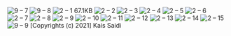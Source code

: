 ![9 – 7](https://user-images.githubusercontent.com/25367933/118423718-874d5b00-b6bd-11eb-905d-79cdfaf114a1.png)
![9 – 8](https://user-images.githubusercontent.com/25367933/118423721-89171e80-b6bd-11eb-8568-3b6b7a21382e.png)
![2 – 1](https://user-images.githubusercontent.com/25367933/118423172-53be0100-b6bc-11eb-9299-2def35e9a5ed.png)
67.1KB
![2 – 2](https://user-images.githubusercontent.com/25367933/118490735-29992d00-b716-11eb-97d2-868af7910f66.png)
![2 – 3](https://user-images.githubusercontent.com/25367933/118490738-2a31c380-b716-11eb-9cb5-6b11a75a8f26.png)
![2 – 4](https://user-images.githubusercontent.com/25367933/118490744-2b62f080-b716-11eb-885d-a9c483c45d0e.png)
![2 – 5](https://user-images.githubusercontent.com/25367933/118497507-0aea6480-b71d-11eb-84f0-091d92c028dd.png)
![2 – 6](https://user-images.githubusercontent.com/25367933/118490756-2d2cb400-b716-11eb-8b09-d7b1c96dfa50.png)
![2 – 7](https://user-images.githubusercontent.com/25367933/118490759-2e5de100-b716-11eb-8803-56236dd51fb2.png)
![2 – 8](https://user-images.githubusercontent.com/25367933/118490761-2f8f0e00-b716-11eb-9060-897cce1510a4.png)
![2 – 9](https://user-images.githubusercontent.com/25367933/118490765-3027a480-b716-11eb-8de3-293ebe20799f.png)
![2 – 10](https://user-images.githubusercontent.com/25367933/118497459-00c86600-b71d-11eb-86b9-4f723cc58a26.png)
![2 – 11](https://user-images.githubusercontent.com/25367933/118490771-31f16800-b716-11eb-811d-ff004ea7f338.png)
![2 – 12](https://user-images.githubusercontent.com/25367933/118490777-33229500-b716-11eb-9031-ed7e8eaf8182.png)
![2 – 13](https://user-images.githubusercontent.com/25367933/118490780-33bb2b80-b716-11eb-8b3c-47a353d29821.png)
![2 – 14](https://user-images.githubusercontent.com/25367933/118490787-34ec5880-b716-11eb-9ed4-7336bd724959.png)
![2 – 15](https://user-images.githubusercontent.com/25367933/118497184-be9f2480-b71c-11eb-892e-754f0a20cb7c.png)
![9 – 9](https://user-images.githubusercontent.com/25367933/118499670-12ab0880-b71f-11eb-9711-9582c086bc1f.png)
[Copyrights (c) 2021] Kais Saidi
